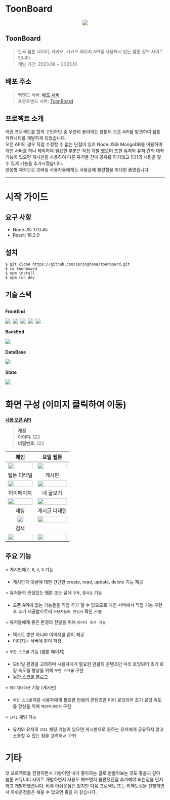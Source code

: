 # ToonBoard

<p align="center">
  <img src="https://github.com/springhana/toonboard/assets/97121074/d1c6d80b-556c-4312-b586-b7ad77e47e4b"/>
</p>

## ToonBoard
>한국 웹툰 네이버, 카카오, 카카오 페이지 API를 사용해서 만든 웹툰 정보 사이트입니다. </br>
>개발 기간: 2023.08 ~ 2023.10

## 배포 주소
> 백엔드 서버: <a href="https://github.com/springhana/toonboard_Server">배포 서버</a> <br/>
> 프론트엔드 서버: <a href="https://chipper-starlight-c38bd1.netlify.app">ToonBoard</a>

## 프로젝트 소개
어떤 프로젝트를 할까 고민하던 중 우연히 좋아하는 웹툰의 오픈 API를 발견하여 웹툰 커뮤니티를 개발하게 되었습니다. <br/>
오픈 API의 경우 직접 수정할 수 없는 단점이 있어 Node.JS와 MongoDB를 이용하여 개인 서버를 하나 제작하여 필요한 부분은 직접 개발 했으며
또한 유저와 유저 간의 대화 기능이 있으면 게시판을 사용하여 다른 유저들 간에 공유를 하지않고 1대1의 채팅을 할 수 있게 기능을 추가시켰습니다.<br/>
반응형 제작으로 모바일 사용자들에게도 사용감에 불편함을 최대한 줄였습니다.


- - -

# 시작 가이드

## 요구 사항
- Node.JS: 17.0.45
- React: 18.2.0

## 설치
```shell
$ git clone https://github.com/springhana/toonboard.git
$ cd toonboard
$ npm install
$ npm run dev
```

## 기술 스택

<div style="display:flex; flex-direction:column; align-items:flex-start;"> 
  <div>
    <p><strong>FrontEnd</strong></p>
    <img src="https://img.shields.io/badge/html5-E34F26?style=for-the-badge&logo=html5&logoColor=white"/>&nbsp 
    <img src="https://img.shields.io/badge/css3-1572B6?style=for-the-badge&logo=css3&logoColor=white"/>&nbsp 
    <img src="https://img.shields.io/badge/javascript-F7DF1E?style=for-the-badge&logo=javascript&logoColor=white"/>&nbsp 
    <img src="https://img.shields.io/badge/typescript-3178C6?style=for-the-badge&logo=typescript&logoColor=white"/>&nbsp 
    <img src="https://img.shields.io/badge/react-61DAFB?style=for-the-badge&logo=react&logoColor=white"/>
  </div>

  <div>
    <p><strong>BackEnd</strong></p>
    <img src="https://img.shields.io/badge/node.js-339933?style=for-the-badge&logo=node.js&logoColor=white"/>&nbsp 
  </div>

  <div>
    <p><strong>DataBase</strong></p>
    <img src="https://img.shields.io/badge/mongodb-47A248?style=for-the-badge&logo=mongodb&logoColor=white"/>&nbsp 
  </div>

  <div>
    <p><strong>State</strong></p>
    <img src="https://img.shields.io/badge/redux-764ABC?style=for-the-badge&logo=redux&logoColor=white"/>&nbsp 
  </div>
</div>

# 화면 구성 (이미지 클릭하여 이동)
<p><strong><a href="https://github.com/HyeokjaeLee/korea-webtoon-api">사용 오픈 API</a></strong></p>

> **계정** <br/>
> **아이디**: 123 <br/>
> **비밀번호**: 123 <br/>

|메인|요일 웹툰|
|:---:|:---:|
|<a href="https://chipper-starlight-c38bd1.netlify.app/#/"><img src="https://github.com/springhana/toonboard/assets/97121074/2ba55f87-7894-4976-b2d1-f2dcac937c1c" width="100%"/></a>|<a href="https://chipper-starlight-c38bd1.netlify.app/#/webtoon/naver"><img src="https://github.com/springhana/toonboard/assets/97121074/f96e0807-28b4-45be-88dd-afd606ae9ece" width="100%"/></a>|
|웹툰 디테일|게시판|
|<a href="https://chipper-starlight-c38bd1.netlify.app/#/webtoon/detail/%EC%8B%B8%EC%9B%80%EB%8F%85%ED%95%99%EB%B0%95%ED%83%9C%EC%A4%80%20%EB%A7%8C%ED%99%94%ED%9A%8C%EC%82%AC,%EA%B9%80%EC%A0%95%ED%98%84%20%EC%8A%A4%ED%8A%9C%EB%94%94%EC%98%A4/naver"><img src="https://github.com/springhana/toonboard/assets/97121074/73291de5-b3a2-4932-8268-c032ee3e6304" width="100%"/></a>|<a href="https://chipper-starlight-c38bd1.netlify.app/#/board/1"><img src="https://github.com/springhana/toonboard/assets/97121074/02d694d4-65eb-41fc-a107-8fa8ead4d6e2" width="100%"/></a>|
|마이페이지|내 글보기|
|<a href="https://chipper-starlight-c38bd1.netlify.app/#/myPage"><img src="https://github.com/springhana/toonboard/assets/97121074/8989e985-1120-4d6a-800f-ded8c3650dd7" width="100%"/></a>|<a href="https://chipper-starlight-c38bd1.netlify.app/#/profile/6551ee41e75f06814073bf86"><img src="https://github.com/springhana/toonboard/assets/97121074/0806d1a8-3645-4541-8e1b-44a485a57011" width="100%"/></a>|
|채팅|게시글 디테일|
|<img src="https://github.com/springhana/toonboard/assets/97121074/ba5db1e9-8bf2-4979-a118-396b11a71b48" width="50%"/>|<a href="https://chipper-starlight-c38bd1.netlify.app/#/detail/4"><img src="https://github.com/springhana/toonboard/assets/97121074/4bdbbecf-85e5-4ccb-97e0-b353d7626127" width="100%"/></a>|
|검색|
|<a href="https://chipper-starlight-c38bd1.netlify.app/#/webtoon/search/%EC%8B%B8%EC%9B%80"><img src="https://github.com/springhana/toonboard/assets/97121074/6edd814b-c9e2-4c2b-8023-0ff21f82da9b" width="100%"/></a>|<a href="https://chipper-starlight-c38bd1.netlify.app/#/update/4"><img src="https://github.com/springhana/toonboard/assets/97121074/441e1ea9-0d60-4a57-a951-4a62380419f5" width="100%"/></a>|

## 주요 기능 
⭐ 게시판에 `C`, `R`, `U`, `D` 기능 
- 게시판과 댓글에 대한 간단한 create, read, update, delete 기능 제공

⭐ 유저들의 관심있는 웹툰 또는 글에 `구독`, `좋아요` 기능 
- 오픈 API에 없는 기능들을 직접 추가 할 수 없으므로 개인 서버에서 직접 기능 구현 후 추가 제공함으로써 `사용자들의 관심사` 확인 가능
 
⭐ 유저들에게 좋은 환경의 전달을 위해 `이미지 추가 기능` 
- 텍스트 뿐만 아니라 이미지를 같이 제공
- 이미지는 서버에 같이 저장

⭐  `무한 스크롤` 기능 (웹툰 페이지)
- 모바일 환경을 고려하며 시용자에게 필요한 만큼의 콘텐츠만 미리 로딩되어 초기 로딩 속도를 향상을 위해 `무한 스크롤` 구현
- <a href="https://velog.io/@springhana/React-%EB%AC%B4%ED%95%9C-%EC%8A%A4%ED%81%AC%EB%A1%A4-Infinite-scroll">무한 스크롤 블로그</a>

⭐ `페이지네이션` 기능 (게시판)
- `무한 스크롤`처럼 시용자에게 필요한 만큼의 콘텐츠만 미리 로딩되어 초기 로딩 속도를 향상을 위해 `페이지네이션` 구현

⭐ `1대1` 채팅 기능
- 유저와 유저의 `1대1` 채팅 기능이 있으면 게시판으로 원하는 유저에게 공유하지 않고 소통할 수 있는 점을 고려해서 구현

# 기타
첫 프로젝트를 진행하면서 기왕이면 내가 좋아하는 걸로 만들어보는 것도 좋을꺼 같아 웹툰 커뮤니티 사이트 개발하면서 사용도 해보면서 불편했던점 추가해야 되는점을 인지하고 개발하였습니다.
비록 아쉬운점은 있지만 다음 프로젝트 또는 리펙토링을 진행하면서 아쉬운점들은 채울 수 있으면 좋을 꺼 같습니다.
